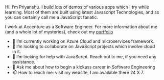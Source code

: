 <!-- ### Hi there 👋 -->

<!--
**tpriyanshu90/tpriyanshu90** is a ✨ _special_ ✨ repository because its `README.md` (this file) appears on your GitHub profile.

Here are some ideas to get you started:


- 🌱 I’m currently learning ...
- 😄 Pronouns: ...
- ⚡ Fun fact: ...
-->

Hi. I’m Priyanshu. I build lots of demos of various apps which I try while learning. Most of them are built using latest Javascript Technologies, and so you can certainly call me a JavaScript fanatic. 

I work at Accenture as a Software Engineer. For more information about me (and a whole lot of mysteries), check out my [portfolio](tpriyanshu.bitbucket.io)

- 🔭 I’m currently working on Azure Cloud and microservices framework.
- 👯 I’m looking to collaborate on JavaScript projects which involve cloud in it.
- 🤔 I’m looking for help with JavaScript. Reach out to me, if you need any assistance.
- 💬 Ask me about how to begin a kickass career in Software Engineering
- 📫 How to reach me: visit my website, I am available there 24 X 7.
